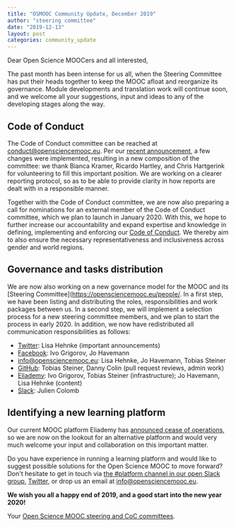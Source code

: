 ```yaml
---
title: "OSMOOC Community Update, December 2019"
author: "steering committee"
date: "2019-12-13"
layout: post
categories: community_update
---
```


Dear Open Science MOOCers and all interested,

The past month has been intense for us all, when the Steering Committee has put their heads together to keep the MOOC afloat and reorganize its governance. Module developments and translation work will continue soon, and we welcome all your suggestions, input and ideas to any of the developing stages along the way.

## Code of Conduct

The Code of Conduct committee can be reached at <conduct@opensciencemooc.eu>. Per our [recent announcement](https://opensciencemooc.eu/statement/2019/11/15/official-sc-statement/), a few changes were implemented, resulting in a new composition of the committee: we thank Bianca Kramer, Ricardo Hartley, and Chris Hartgerink for volunteering to fill this important position. We are working on a clearer reporting protocol, so as to be able to provide clarity in how reports are dealt with in a responsible manner. 

Together with the Code of Conduct committee, we are now also preparing a call for nominations for an external member of the Code of Conduct committee, which we plan to launch in January 2020. With this, we hope to further increase our accountability and expand expertise and knowledge in defining, implementing and enforcing our [Code of Conduct](https://opensciencemooc.eu/coc/). We thereby aim to also ensure the necessary representativeness and inclusiveness across gender and world regions.

## Governance and tasks distribution

We are now also working on a new governance model for the MOOC and its [Steering Committee](https://opensciencemooc.eu/people/. In a first step, we have been listing and distributing the roles, responsibilities and work packages between us. In a second step, we will implement a selection process for a new steering committee members, and we plan to start the process in early 2020. In addition, we now have redistributed all communication responsibilities as follows:

- [Twitter](https://twitter.com/opensciencemooc): Lisa Hehnke (important announcements)
- [Facebook](https://facebook.com/opensciencemooc): Ivo Grigorov, Jo Havemann
- [info@opensciencemooc.eu](mailto:info@opensciencemooc.eu): Lisa Hehnke, Jo Havemann, Tobias Steiner
- [GitHub](https://github.com/OpenScienceMOOC): Tobias Steiner, Danny Colin (pull request reviews, admin work)
- [Eliademy](https://eliademy.com/opensciencemooc): Ivo Grigorov, Tobias Steiner (infrastructure); Jo Havemann, Lisa Hehnke (content)
- [Slack](https://openmooc-ers.slack.com): Julien Colomb

## Identifying a new learning platform

Our current MOOC platform Eliademy has [announced cease of operations](https://blog.eliademy.com/2019/11/15/sad-news/), so we are now on the lookout for an alternative platform and would very much welcome your input and collaboration on this important matter. 

Do you have experience in running a learning platform and would like to suggest possible solutions for the Open Science MOOC to move forward? Don't hesitate to get in touch via [the #platform channel in our open Slack group](https://openmooc-ers.slack.com), [Twitter](https://twitter.com/OpenScienceMOOC/), or drop us an email at [info@opensciencemooc.eu](mailto:info@opensciencemooc.eu).

**We wish you all a happy end of 2019, and a good start into the new year 2020!**

Your [Open Science MOOC steering and CoC committees](https://opensciencemooc.eu/people/).


